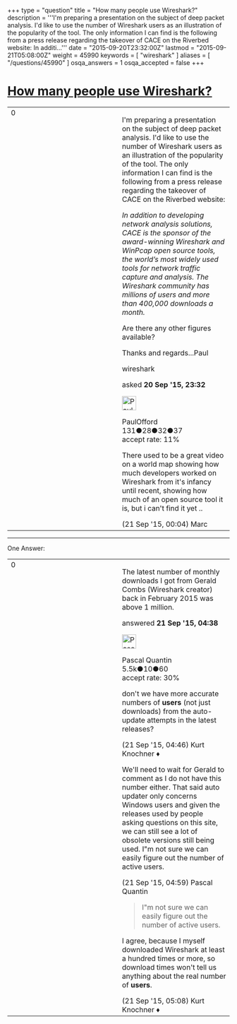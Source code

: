 +++
type = "question"
title = "How many people use Wireshark?"
description = '''I&#x27;m preparing a presentation on the subject of deep packet analysis. I&#x27;d like to use the number of Wireshark users as an illustration of the popularity of the tool. The only information I can find is the following from a press release regarding the takeover of CACE on the Riverbed website: In additi...'''
date = "2015-09-20T23:32:00Z"
lastmod = "2015-09-21T05:08:00Z"
weight = 45990
keywords = [ "wireshark" ]
aliases = [ "/questions/45990" ]
osqa_answers = 1
osqa_accepted = false
+++

<div class="headNormal">

# [How many people use Wireshark?](/questions/45990/how-many-people-use-wireshark)

</div>

<div id="main-body">

<div id="askform">

<table id="question-table" style="width:100%;"><colgroup><col style="width: 50%" /><col style="width: 50%" /></colgroup><tbody><tr class="odd"><td style="width: 30px; vertical-align: top"><div class="vote-buttons"><span id="post-45990-upvote" class="ajax-command post-vote up" rel="nofollow" title="I like this post (click again to cancel)"> </span><div id="post-45990-score" class="post-score" title="current number of votes">0</div><span id="post-45990-downvote" class="ajax-command post-vote down" rel="nofollow" title="I dont like this post (click again to cancel)"> </span> <span id="favorite-mark" class="ajax-command favorite-mark" rel="nofollow" title="mark/unmark this question as favorite (click again to cancel)"> </span><div id="favorite-count" class="favorite-count"></div></div></td><td><div id="item-right"><div class="question-body"><p>I'm preparing a presentation on the subject of deep packet analysis. I'd like to use the number of Wireshark users as an illustration of the popularity of the tool. The only information I can find is the following from a press release regarding the takeover of CACE on the Riverbed website:</p><p><em>In addition to developing network analysis solutions, CACE is the sponsor of the award-winning Wireshark and WinPcap open source tools, the world’s most widely used tools for network traffic capture and analysis. The Wireshark community has millions of users and more than 400,000 downloads a month.</em></p><p>Are there any other figures available?</p><p>Thanks and regards...Paul</p></div><div id="question-tags" class="tags-container tags"><span class="post-tag tag-link-wireshark" rel="tag" title="see questions tagged &#39;wireshark&#39;">wireshark</span></div><div id="question-controls" class="post-controls"></div><div class="post-update-info-container"><div class="post-update-info post-update-info-user"><p>asked <strong>20 Sep '15, 23:32</strong></p><img src="https://secure.gravatar.com/avatar/2e1b4057f2ff59fe059b23cc6571abaf?s=32&amp;d=identicon&amp;r=g" class="gravatar" width="32" height="32" alt="PaulOfford&#39;s gravatar image" /><p><span>PaulOfford</span><br />
<span class="score" title="131 reputation points">131</span><span title="28 badges"><span class="badge1">●</span><span class="badgecount">28</span></span><span title="32 badges"><span class="silver">●</span><span class="badgecount">32</span></span><span title="37 badges"><span class="bronze">●</span><span class="badgecount">37</span></span><br />
<span class="accept_rate" title="Rate of the user&#39;s accepted answers">accept rate:</span> <span title="PaulOfford has 5 accepted answers">11%</span></p></div></div><div id="comments-container-45990" class="comments-container"><span id="45991"></span><div id="comment-45991" class="comment"><div id="post-45991-score" class="comment-score"></div><div class="comment-text"><p>There used to be a great video on a world map showing how much developers worked on Wireshark from it's infancy until recent, showing how much of an open source tool it is, but i can't find it yet ..</p></div><div id="comment-45991-info" class="comment-info"><span class="comment-age">(21 Sep '15, 00:04)</span> <span class="comment-user userinfo">Marc</span></div></div></div><div id="comment-tools-45990" class="comment-tools"></div><div class="clear"></div><div id="comment-45990-form-container" class="comment-form-container"></div><div class="clear"></div></div></td></tr></tbody></table>

------------------------------------------------------------------------

<div class="tabBar">

<span id="sort-top"></span>

<div class="headQuestions">

One Answer:

</div>

</div>

<span id="46000"></span>

<div id="answer-container-46000" class="answer">

<table style="width:100%;"><colgroup><col style="width: 50%" /><col style="width: 50%" /></colgroup><tbody><tr class="odd"><td style="width: 30px; vertical-align: top"><div class="vote-buttons"><span id="post-46000-upvote" class="ajax-command post-vote up" rel="nofollow" title="I like this post (click again to cancel)"> </span><div id="post-46000-score" class="post-score" title="current number of votes">0</div><span id="post-46000-downvote" class="ajax-command post-vote down" rel="nofollow" title="I dont like this post (click again to cancel)"> </span></div></td><td><div class="item-right"><div class="answer-body"><p>The latest number of monthly downloads I got from Gerald Combs (Wireshark creator) back in February 2015 was above 1 million.</p></div><div class="answer-controls post-controls"></div><div class="post-update-info-container"><div class="post-update-info post-update-info-user"><p>answered <strong>21 Sep '15, 04:38</strong></p><img src="https://secure.gravatar.com/avatar/713f24fd877861260b71ecd455018625?s=32&amp;d=identicon&amp;r=g" class="gravatar" width="32" height="32" alt="Pascal%20Quantin&#39;s gravatar image" /><p><span>Pascal Quantin</span><br />
<span class="score" title="5544 reputation points"><span>5.5k</span></span><span title="10 badges"><span class="silver">●</span><span class="badgecount">10</span></span><span title="60 badges"><span class="bronze">●</span><span class="badgecount">60</span></span><br />
<span class="accept_rate" title="Rate of the user&#39;s accepted answers">accept rate:</span> <span title="Pascal Quantin has 92 accepted answers">30%</span></p></div></div><div id="comments-container-46000" class="comments-container"><span id="46002"></span><div id="comment-46002" class="comment"><div id="post-46002-score" class="comment-score"></div><div class="comment-text"><p>don't we have more accurate numbers of <strong>users</strong> (not just downloads) from the auto-update attempts in the latest releases?</p></div><div id="comment-46002-info" class="comment-info"><span class="comment-age">(21 Sep '15, 04:46)</span> <span class="comment-user userinfo">Kurt Knochner ♦</span></div></div><span id="46005"></span><div id="comment-46005" class="comment"><div id="post-46005-score" class="comment-score"></div><div class="comment-text"><p>We'll need to wait for Gerald to comment as I do not have this number either. That said auto updater only concerns Windows users and given the releases used by people asking questions on this site, we can still see a lot of obsolete versions still being used. I"m not sure we can easily figure out the number of active users.</p></div><div id="comment-46005-info" class="comment-info"><span class="comment-age">(21 Sep '15, 04:59)</span> <span class="comment-user userinfo">Pascal Quantin</span></div></div><span id="46006"></span><div id="comment-46006" class="comment"><div id="post-46006-score" class="comment-score"></div><div class="comment-text"><blockquote><p>I"m not sure we can easily figure out the number of active users.</p></blockquote><p>I agree, because I myself downloaded Wireshark at least a hundred times or more, so download times won't tell us anything about the real number of <strong>users</strong>.</p></div><div id="comment-46006-info" class="comment-info"><span class="comment-age">(21 Sep '15, 05:08)</span> <span class="comment-user userinfo">Kurt Knochner ♦</span></div></div></div><div id="comment-tools-46000" class="comment-tools"></div><div class="clear"></div><div id="comment-46000-form-container" class="comment-form-container"></div><div class="clear"></div></div></td></tr></tbody></table>

</div>

<div class="paginator-container-left">

</div>

</div>

</div>


